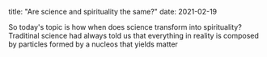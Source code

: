 title: "Are science and spirituality the same?"
date: 2021-02-19

So today's topic is how when does science transform into spirituality?
Traditinal science had always told us that everything in reality is composed by particles formed by a nucleos that yields matter
